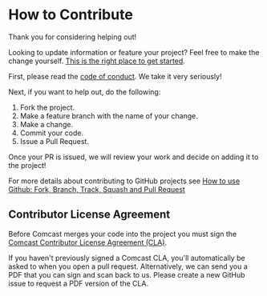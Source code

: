 # How to Contribute

Thank you for considering helping out!

Looking to update information or feature your project? Feel free to make the change yourself. [This is the right place to get started](https://github.com/Comcast).

First, please read the [code of conduct](https://github.com/Comcast/Comcast.github.io/blob/main/CODE_OF_CONDUCT.md). We take it very seriously!

Next, if you want to help out, do the following:

1. Fork the project.
2. Make a feature branch with the name of your change.
3. Make a change.
4. Commit your code.
5. Issue a Pull Request.

Once your PR is issued, we will review your work and decide on adding it to the project!

For more details about contributing to GitHub projects see [How to use Github: Fork, Branch, Track, Squash and Pull Request](http://gun.io/blog/how-to-github-fork-branch-and-pull-request/)

## Contributor License Agreement

Before Comcast merges your code into the project you must sign the [Comcast Contributor License Agreement (CLA)](https://gist.github.com/ComcastOSS/a7b8933dd8e368535378cda25c92d19a).

If you haven't previously signed a Comcast CLA, you'll automatically be asked to when you open a pull request. Alternatively, we can send you a PDF that you can sign and scan back to us. Please create a new GitHub issue to request a PDF version of the CLA.